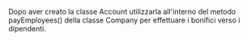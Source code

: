 
Dopo aver creato la classe Account utilizzarla all'interno del metodo payEmployees()
della classe Company per effettuare i bonifici verso i dipendenti.